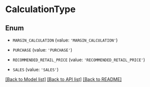 # CalculationType


## Enum

* `MARGIN_CALCULATION` (value: `'MARGIN_CALCULATION'`)

* `PURCHASE` (value: `'PURCHASE'`)

* `RECOMMENDED_RETAIL_PRICE` (value: `'RECOMMENDED_RETAIL_PRICE'`)

* `SALES` (value: `'SALES'`)

[[Back to Model list]](../README.md#documentation-for-models) [[Back to API list]](../README.md#documentation-for-api-endpoints) [[Back to README]](../README.md)


